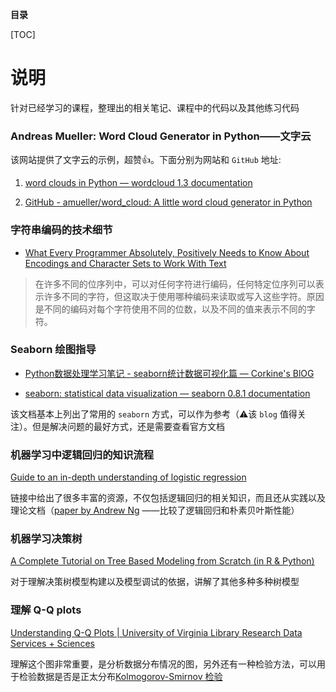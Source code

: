 **目录**

[TOC]

# 说明
针对已经学习的课程，整理出的相关笔记、课程中的代码以及其他练习代码


### Andreas Mueller: Word Cloud Generator in Python——文字云
该网站提供了文字云的示例，超赞👍。下面分别为网站和 `GitHub` 地址:

1. [word clouds in Python — wordcloud 1.3 documentation](https://amueller.github.io/word_cloud/)

2. [GitHub - amueller/word_cloud: A little word cloud generator in Python](https://github.com/amueller/word_cloud)

### 字符串编码的技术细节
* [What Every Programmer Absolutely, Positively Needs to Know About Encodings and Character Sets to Work With Text](http://kunststube.net/encoding/)

>在许多不同的位序列中，可以对任何字符进行编码，任何特定位序列可以表示许多不同的字符，但这取决于使用哪种编码来读取或写入这些字符。原因是不同的编码对每个字符使用不同的位数，以及不同的值来表示不同的字符。

### Seaborn 绘图指导

* [Python数据处理学习笔记 - seaborn统计数据可视化篇 — Corkine's BlOG](http://blog.mazhangjing.com/2018/03/29/learn_seaborn/)

* [seaborn: statistical data visualization — seaborn 0.8.1 documentation](https://seaborn.pydata.org/)

该文档基本上列出了常用的 `seaborn` 方式，可以作为参考（⚠️该 `blog` 值得关注）。但是解决问题的最好方式，还是需要查看官方文档 

### 机器学习中逻辑回归的知识流程

[Guide to an in-depth understanding of logistic regression](https://www.dataschool.io/guide-to-logistic-regression/) 

链接中给出了很多丰富的资源，不仅包括逻辑回归的相关知识，而且还从实践以及理论文档（[paper by Andrew Ng](http://ai.stanford.edu/~ang/papers/nips01-discriminativegenerative.pdf) ——比较了逻辑回归和朴素贝叶斯性能）

### 机器学习决策树

[A Complete Tutorial on Tree Based Modeling from Scratch (in R & Python)](https://www.analyticsvidhya.com/blog/2016/04/complete-tutorial-tree-based-modeling-scratch-in-python/#thirteen) 

对于理解决策树模型构建以及模型调试的依据，讲解了其他多种多种树模型

### 理解 Q-Q plots

[Understanding Q-Q Plots | University of Virginia Library Research Data Services + Sciences](https://data.library.virginia.edu/understanding-q-q-plots/)

理解这个图非常重要，是分析数据分布情况的图，另外还有一种检验方法，可以用于检验数据是否是正太分布[Kolmogorov-Smirnov 检验](https://en.wikipedia.org/wiki/Kolmogorov%E2%80%93Smirnov_test) 